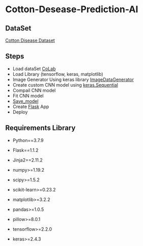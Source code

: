 # Cotton-Desease-Prediction-AI
## DataSet
[Cotton Disease Dataset](https://www.kaggle.com/janmejaybhoi/cotton-disease-dataset)

## Steps
- Load dataSet [CoLab](https://colab.research.google.com/)
- Load Library (tensorflow, keras, matplotlib)
- Image Generator Using keras library [ImageDataGenerator](https://keras.io/api/preprocessing/image/)
- Create custom CNN model using [keras.Sequential](https://keras.io/api/models/sequential/)
- Compail CNN model
- Fit CNN model
- [Save_model](https://keras.io/api/models/model_saving_apis/)
- Create [Flask](https://flask.palletsprojects.com/en/1.1.x/) App
- Deploy 

## Requirements Library
- Python==3.7.9
- Flask==1.1.2

- Jinja2==2.11.2

- numpy>=1.19.2
- scipy>=1.5.2
- scikit-learn>=0.23.2
- matplotlib>=3.2.2
- pandas>=1.0.5
- pillow>=8.0.1
- tensorflow>=2.2.0
- keras>=2.4.3
